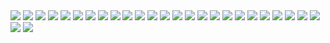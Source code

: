 <Resource auth="Container" driverClassName="oracle.jdbc.OracleDriver" maxIdle="10" maxTotal="20" maxWaitMillis="-1" name="jdbc/myoracle" password="tiger" type="javax.sql.DataSource" url="jdbc:oracle:thin:@192.168.0.32:1521:xe" username="scott"/>
<img src="img/Slide1.jpg"/>
<img src="img/Slide2.jpg"/>
<img src="img/Slide3.jpg"/>
<img src="img/Slide4.jpg"/>
<img src="img/Slide5.jpg"/>
<img src="img/Slide6.jpg"/>
<img src="img/Slide7.jpg"/>
<img src="img/Slide8.jpg"/>
<img src="img/Slide9.jpg"/>
<img src="img/Slide10.jpg"/>
<img src="img/Slide11.jpg"/>
<img src="img/Slide12.jpg"/>
<img src="img/Slide13.jpg"/>
<img src="img/Slide14.jpg"/>
<img src="img/Slide15.jpg"/>
<img src="img/Slide16.jpg"/>
<img src="img/Slide17.jpg"/>
<img src="img/Slide18.jpg"/>
<img src="img/Slide19.jpg"/>
<img src="img/Slide20.jpg"/>
<img src="img/Slide21.jpg"/>
<img src="img/Slide22.jpg"/>
<img src="img/Slide23.jpg"/>
<img src="img/Slide24.jpg"/>
<img src="img/Slide25.jpg"/>
<img src="img/Slide26.jpg"/>
<img src="img/Slide27.jpg"/>